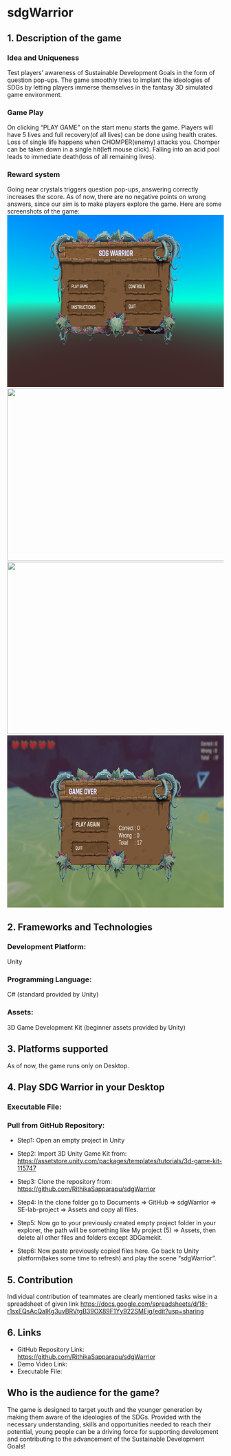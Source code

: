 # sdgWarrior
## 1. Description of the game
### Idea and Uniqueness
Test players’ awareness of Sustainable Development Goals in the form of question pop-ups.
The game smoothly tries to implant the ideologies of SDGs by letting players immerse themselves in the fantasy 3D simulated game environment.
### Game Play
On clicking “PLAY GAME” on the start menu starts the game.
Players will have 5 lives and full recovery(of all lives) can be done using health crates.
Loss of single life happens when CHOMPER(enemy) attacks you.
Chomper can be taken down in a single hit(left mouse click).
Falling into an acid pool leads to immediate death(loss of all remaining lives).
### Reward system
Going near crystals triggers question pop-ups, answering correctly increases the score.
As of now, there are no negative points on wrong answers, since our aim is to make players explore the game.
Here are some screenshots of the game:<br/>
<img src="images/menubar.png" height="400" width="700"><br/>
<img src="images/start.png" height="400" width="700"><br/>
<img src="images/acidpool.png" height="400" width="700"><br/>
<img src="images/quit.png" height="400" width="700"><br/>


## 2. Frameworks and Technologies
### Development Platform: 
Unity
### Programming Language: 
C# (standard provided by Unity)
### Assets: 
3D Game Development Kit (beginner assets provided by Unity)

## 3. Platforms supported
As of now, the game runs only on Desktop.

## 4. Play SDG Warrior in your Desktop
### Executable File: 
### Pull from GitHub Repository: 
* Step1: Open an empty project in Unity
* Step2: Import 3D Unity Game Kit from:
https://assetstore.unity.com/packages/templates/tutorials/3d-game-kit-115747
* Step3: Clone the repository from:
https://github.com/RithikaSapparapu/sdgWarrior
* Step4: In the clone folder go to Documents => GitHub => sdgWarrior => SE-lab-project =>    Assets and copy all files.

* Step5: Now go to your previously created empty project folder in your explorer, the path will be something like My project (5) => Assets, then delete all other files and folders except 3DGamekit.

* Step6: Now paste previously copied files here. Go back to Unity platform(takes some time to refresh) and play the scene “sdgWarrior”.

## 5. Contribution
Individual contribution of teammates are clearly mentioned tasks wise in a spreadsheet of given link
https://docs.google.com/spreadsheets/d/18-r1sxEQsAcQaIKg3uvBRVtgB39OX89F1Yy922SMEjg/edit?usp=sharing
## 6. Links
* GitHub Repository Link:
https://github.com/RithikaSapparapu/sdgWarrior
* Demo Video Link:
* Executable File:

## Who is the audience for the game?
The game is designed to target youth and the younger generation by making them aware of the ideologies of the SDGs. Provided with the necessary understanding, skills and opportunities needed to reach their potential, young people can be a driving force for supporting development and contributing to the advancement of the Sustainable Development Goals!
